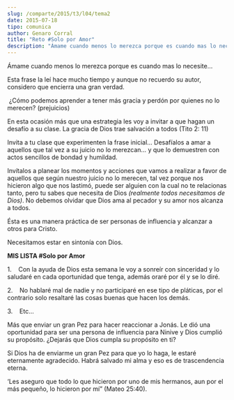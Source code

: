```yaml
---
slug: /comparte/2015/t3/l04/tema2
date: 2015-07-18
tipo: comunica
author: Genaro Corral
title: "Reto #Solo por Amor"
description: "Ámame cuando menos lo merezca porque es cuando mas lo necesite… Esta frase la  leí hace mucho tiempo y aunque no recuerdo su autor, considero que encierra una  gran verdad. ¿Cómo podemos aprender a tener más gracia y perdón por quienes no  lo merecen? (prejuicios) En esta ocas..."
---
```


Ámame cuando menos lo merezca porque es cuando mas lo necesite…

Esta frase la leí hace mucho tiempo y aunque no recuerdo su autor, considero que encierra una gran verdad.

 ¿Cómo podemos aprender a tener más gracia y perdón por quienes no lo merecen? (prejuicios)

En esta ocasión más que una estrategia les voy a invitar a que hagan un desafío a su clase. La gracia de Dios trae salvación a todos (Tito 2: 11)

Invita a tu clase que experimenten la frase inicial… Desafíalos a amar a aquellos que tal vez a su juicio no lo merezcan… y que lo demuestren con actos sencillos de bondad y humildad.

Invítalos a planear los momentos y acciones que vamos a realizar a favor de aquellos que según nuestro juicio no lo merecen, tal vez porque nos hicieron algo que nos lastimó, puede ser alguien con la cual no te relacionas tanto, pero tu sabes que necesita de Dios _(realmente todos necesitamos de Dios)_. No debemos olvidar que Dios ama al pecador y su amor nos alcanza a todos.

Ésta es una manera práctica de ser personas de influencia y alcanzar a otros para Cristo.

Necesitamos estar en sintonía con Dios.

**MIS LISTA #Solo por Amor**

1.    Con la ayuda de Dios esta semana le voy a sonreír con sinceridad y lo saludaré en cada oportunidad que tenga, además oraré por él y se lo diré.

2.    No hablaré mal de nadie y no participaré en ese tipo de pláticas, por el contrario solo resaltaré las cosas buenas que hacen los demás.

3.    Etc…

Más que enviar un gran Pez para hacer reaccionar a Jonás. Le dió una oportunidad para ser una persona de influencia para Ninive y Dios cumplió su propósito. ¿Dejarás que Dios cumpla su propósito en ti?

Si Dios ha de enviarme un gran Pez para que yo lo haga, le estaré eternamente agradecido. Habrá salvado mi alma y eso es de trascendencia eterna.

‘Les aseguro que todo lo que hicieron por uno de mis hermanos, aun por el más pequeño, lo hicieron por mí” (Mateo 25:40).
